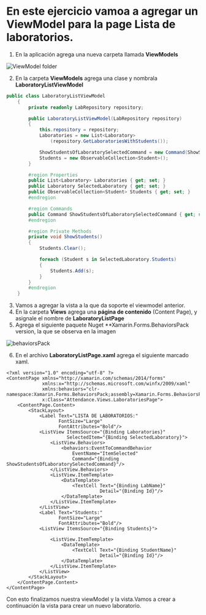 # En este ejercicio vamoa a agregar un ViewModel para la page Lista de laboratorios.

1. En la aplicación agrega una nueva carpeta llamada **ViewModels**

![ViewModel folder](https://user-images.githubusercontent.com/45072377/144541963-ba417bdd-8ab0-4984-9180-1b55e0ef81c8.png)

2. En la carpeta **ViewModels** agrega una clase y nombrala **LaboratoryListViewModel**

```c#
public class LaboratoryListViewModel
    {
        private readonly LabRepository repository;

        public LaboratoryListViewModel(LabRepository repository)
        {
            this.repository = repository;
            Laboratories = new List<Laboratory>
                (repository.GetLaboratoriesWithStudents());

            ShowStudentsOfLaboratorySelectedCommand = new Command(ShowStudents);
            Students = new ObservableCollection<Student>();
        }

        #region Properties
        public List<Laboratory> Laboratories { get; set; }
        public Laboratory SelectedLaboratory { get; set; }
        public ObservableCollection<Student> Students { get; set; }
        #endregion

        #region Commands
        public Command ShowStudentsOfLaboratorySelectedCommand { get; set; }
        #endregion

        #region Private Methods
        private void ShowStudents()
        {
            Students.Clear();

            foreach (Student s in SelectedLaboratory.Students)
            {
                Students.Add(s);
            }
        }
        #endregion
    }
```

3. Vamos a agregar la vista a la que da soporte el viewmodel anterior.
4. En la carpeta **Views** agrega una **página de contenido** (Content Page), y asignale el nombre de **LaboratoryListPage**
5. Agrega el siguiente paquete Nuget **Xamarin.Forms.BehaviorsPack version, la que se observa en la imagen

![behaviorsPack](https://user-images.githubusercontent.com/45072377/144543286-1b852822-81d4-42f7-a5a1-ad0f7bd55f04.png)

6. En el archivo **LaboratoryListPage.xaml** agrega el siguiente marcado xaml.

```xaml
<?xml version="1.0" encoding="utf-8" ?>
<ContentPage xmlns="http://xamarin.com/schemas/2014/forms"
             xmlns:x="http://schemas.microsoft.com/winfx/2009/xaml"
             xmlns:behaviors="clr-namespace:Xamarin.Forms.BehaviorsPack;assembly=Xamarin.Forms.BehaviorsPack"
             x:Class="Attendance.Views.LaboratoriesPage">
    <ContentPage.Content>
        <StackLayout>
            <Label Text="LISTA DE LABORATORIOS:"
                   FontSize="Large"
                   FontAttributes="Bold"/>
            <ListView ItemsSource="{Binding Laboratories}"
                      SelectedItem="{Binding SelectedLaboratory}">
                <ListView.Behaviors>
                    <behaviors:EventToCommandBehavior 
                        EventName="ItemSelected" 
                        Command="{Binding ShowStudentsOfLaboratorySelectedCommand}"/>
                </ListView.Behaviors>
                <ListView.ItemTemplate>
                    <DataTemplate>
                        <TextCell Text="{Binding LabName}"
                                  Detail="{Binding Id}"/>
                    </DataTemplate>
                </ListView.ItemTemplate>
            </ListView>
            <Label Text="Students:"
                   FontSize="Large"
                   FontAttributes="Bold"/>
            <ListView ItemsSource="{Binding Students}">

                <ListView.ItemTemplate>
                    <DataTemplate>
                        <TextCell Text="{Binding StudentName}"
                                  Detail="{Binding Id}"/>
                    </DataTemplate>
                </ListView.ItemTemplate>
            </ListView>
        </StackLayout>
    </ContentPage.Content>
</ContentPage>
```

Con esto finalizamos nuestra viewModel y la vista.Vamos a crear a continuación la vista para crear un nuevo laboratorio.


